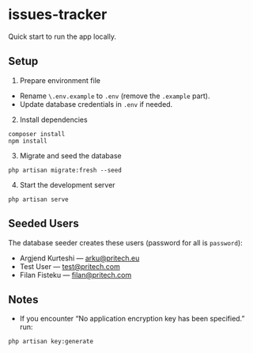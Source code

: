 # issues-tracker

Quick start to run the app locally.

## Setup

1) Prepare environment file
- Rename `\.env.example` to `.env` (remove the `.example` part).
- Update database credentials in `.env` if needed.

2) Install dependencies

```
composer install
npm install
```

3) Migrate and seed the database

```
php artisan migrate:fresh --seed
```

4) Start the development server

```
php artisan serve
```

## Seeded Users
The database seeder creates these users (password for all is `password`):

- Argjend Kurteshi — arku@pritech.eu
- Test User — test@pritech.com
- Filan Fisteku — filan@pritech.com

## Notes
- If you encounter “No application encryption key has been specified.” run:

```
php artisan key:generate
```
